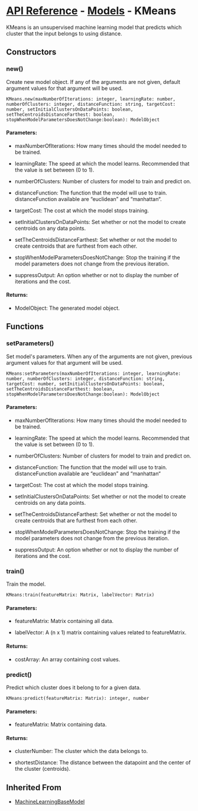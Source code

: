 # [API Reference](../../API.md) - [Models](../Models.md) - KMeans

KMeans is an unsupervised machine learning model that predicts which cluster that the input belongs to using distance.

## Constructors

### new()

Create new model object. If any of the arguments are not given, default argument values for that argument will be used.

```
KMeans.new(maxNumberOfIterations: integer, learningRate: number, numberOfClusters: integer, distanceFunction: string, targetCost: number, setInitialClustersOnDataPoints: boolean, setTheCentroidsDistanceFarthest: boolean, stopWhenModelParametersDoesNotChange:boolean): ModelObject
```

#### Parameters:

* maxNumberOfIterations: How many times should the model needed to be trained.

* learningRate: The speed at which the model learns. Recommended that the value is set between (0 to 1).

* numberOfClusters: Number of clusters for model to train and predict on.

* distanceFunction: The function that the model will use to train. distanceFunction available are “euclidean” and “manhattan“.

* targetCost: The cost at which the model stops training.

* setInitialClustersOnDataPoints: Set whether or not the model to create centroids on any data points.

* setTheCentroidsDistanceFarthest: Set whether or not the model to create centroids that are furthest from each other.

* stopWhenModelParametersDoesNotChange: Stop the training if the model parameters does not change from the previous iteration.

* suppressOutput: An option whether or not to display the number of iterations and the cost.

#### Returns:

* ModelObject: The generated model object.

## Functions

### setParameters()

Set model's parameters. When any of the arguments are not given, previous argument values for that argument will be used.

```
KMeans:setParameters(maxNumberOfIterations: integer, learningRate: number, numberOfClusters: integer, distanceFunction: string, targetCost: number, setInitialClustersOnDataPoints: boolean, setTheCentroidsDistanceFarthest: boolean, stopWhenModelParametersDoesNotChange:boolean): ModelObject
```

#### Parameters:

* maxNumberOfIterations: How many times should the model needed to be trained.

* learningRate: The speed at which the model learns. Recommended that the value is set between (0 to 1).

* numberOfClusters: Number of clusters for model to train and predict on.

* distanceFunction: The function that the model will use to train. distanceFunction available are “euclidean” and “manhattan“

* targetCost: The cost at which the model stops training.

* setInitialClustersOnDataPoints: Set whether or not the model to create centroids on any data points.

* setTheCentroidsDistanceFarthest: Set whether or not the model to create centroids that are furthest from each other.

* stopWhenModelParametersDoesNotChange: Stop the training if the model parameters does not change from the previous iteration.

* suppressOutput: An option whether or not to display the number of iterations and the cost.

### train()

Train the model.

```
KMeans:train(featureMatrix: Matrix, labelVector: Matrix)
```

#### Parameters:

* featureMatrix: Matrix containing all data.

* labelVector: A (n x 1) matrix containing values related to featureMatrix.

#### Returns:

* costArray: An array containing cost values.

### predict()

Predict which cluster does it belong to for a given data.

```
KMeans:predict(featureMatrix: Matrix): integer, number
```

#### Parameters:

* featureMatrix: Matrix containing data.

#### Returns:

* clusterNumber: The cluster which the data belongs to.

* shortestDistance: The distance between the datapoint and the center of the cluster (centroids).

## Inherited From

* [MachineLearningBaseModel](MachineLearningBaseModel.md)
